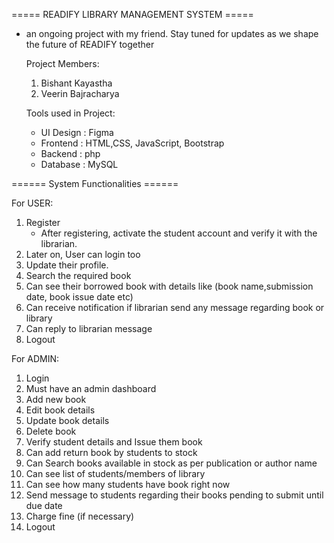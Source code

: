 ===== READIFY LIBRARY MANAGEMENT SYSTEM =====
- an ongoing project with my friend. Stay tuned for updates as we shape the future of READIFY together

  Project Members:
   1. Bishant Kayastha
   2. Veerin Bajracharya

  Tools used in Project:
    - UI Design : Figma
    - Frontend : HTML,CSS, JavaScript, Bootstrap
    - Backend : php
    - Database : MySQL

======  System Functionalities ======

For USER:

1. Register
    - After registering, activate the student account and verify it with the librarian.
2. Later on, User can login too
3. Update their profile.
4. Search the required book
5. Can see their borrowed book with details like (book name,submission date, book issue date etc)
6. Can receive notification if librarian send any message regarding book or library
7. Can reply to librarian message
8. Logout

For ADMIN:

1. Login
2. Must have an admin dashboard
3. Add new book
4. Edit book details
5. Update book details
6. Delete book
7. Verify student details and Issue them book
8. Can add return book by students to stock
9. Can Search books available in stock as per publication or author name
10. Can see list of students/members of library
11. Can see how many students have book right now
12. Send message to students regarding their books pending to submit until due date
13. Charge fine (if necessary)
14. Logout

